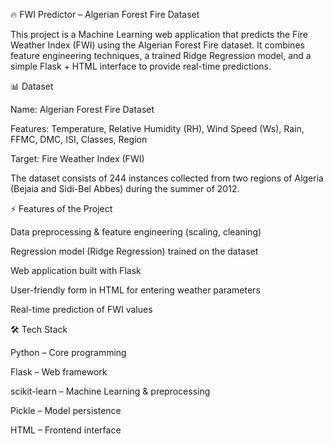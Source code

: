 🔥 FWI Predictor – Algerian Forest Fire Dataset

This project is a Machine Learning web application that predicts the Fire Weather Index (FWI) using the Algerian Forest Fire dataset.
It combines feature engineering techniques, a trained Ridge Regression model, and a simple Flask + HTML interface to provide real-time predictions.

📊 Dataset

Name: Algerian Forest Fire Dataset

Features: Temperature, Relative Humidity (RH), Wind Speed (Ws), Rain, FFMC, DMC, ISI, Classes, Region

Target: Fire Weather Index (FWI)

The dataset consists of 244 instances collected from two regions of Algeria (Bejaia and Sidi-Bel Abbes) during the summer of 2012.

⚡ Features of the Project

Data preprocessing & feature engineering (scaling, cleaning)

Regression model (Ridge Regression) trained on the dataset

Web application built with Flask

User-friendly form in HTML for entering weather parameters

Real-time prediction of FWI values

🛠️ Tech Stack

Python – Core programming

Flask – Web framework

scikit-learn – Machine Learning & preprocessing

Pickle – Model persistence

HTML – Frontend interface
